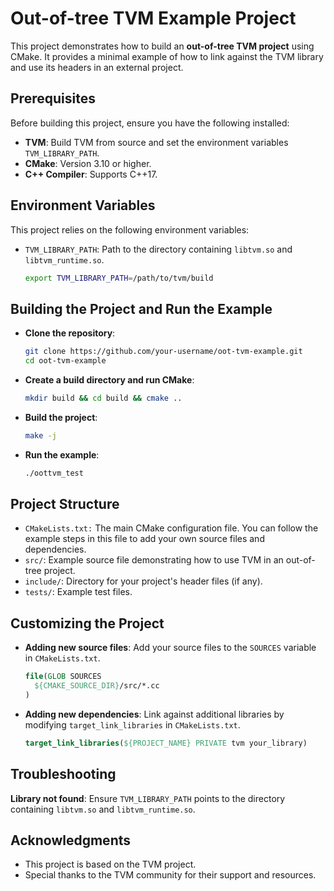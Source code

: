 # Out-of-tree TVM Example Project

This project demonstrates how to build an **out-of-tree TVM project** using CMake.
It provides a minimal example of how to link against the TVM library and use
its headers in an external project.

## Prerequisites

Before building this project, ensure you have the following installed:

- **TVM**: Build TVM from source and set the environment variables `TVM_LIBRARY_PATH`.
- **CMake**: Version 3.10 or higher.
- **C++ Compiler**: Supports C++17.

## Environment Variables

This project relies on the following environment variables:

- `TVM_LIBRARY_PATH`: Path to the directory containing `libtvm.so` and `libtvm_runtime.so`.

  ```bash
  export TVM_LIBRARY_PATH=/path/to/tvm/build
  ```

## Building the Project and Run the Example

- **Clone the repository**:

  ```bash
  git clone https://github.com/your-username/oot-tvm-example.git
  cd oot-tvm-example
  ```

- **Create a build directory and run CMake**:

  ```bash
  mkdir build && cd build && cmake ..
  ```

- **Build the project**:

  ```bash
  make -j
  ```

- **Run the example**:

  ```bash
  ./oottvm_test
  ```

## Project Structure

- `CMakeLists.txt:` The main CMake configuration file. You can follow the
example steps in this file to add your own source files and dependencies.
- `src/`: Example source file demonstrating how to use TVM in an out-of-tree project.
- `include/`: Directory for your project's header files (if any).
- `tests/`: Example test files.

## Customizing the Project

- **Adding new source files**: Add your source files to the `SOURCES` variable
in `CMakeLists.txt`.

  ```cmake
  file(GLOB SOURCES
    ${CMAKE_SOURCE_DIR}/src/*.cc
  )
  ```

- **Adding new dependencies**: Link against additional libraries by modifying
`target_link_libraries` in `CMakeLists.txt`.

  ```cmake
  target_link_libraries(${PROJECT_NAME} PRIVATE tvm your_library)
  ```

## Troubleshooting

**Library not found**: Ensure `TVM_LIBRARY_PATH` points to the directory
containing `libtvm.so` and `libtvm_runtime.so`.

## Acknowledgments

- This project is based on the TVM project.
- Special thanks to the TVM community for their support and resources.
